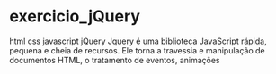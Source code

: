 # exercicio_jQuery
 html css javascript jQuery
Jquery é uma biblioteca JavaScript rápida, pequena e cheia de recursos. Ele torna a travessia e manipulação de documentos HTML, o tratamento de eventos, animações
